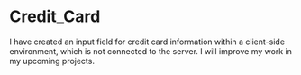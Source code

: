 # Credit_Card
I have created an input field for credit card information within a client-side environment, which is not connected to the server. I will improve my work in my upcoming projects.
